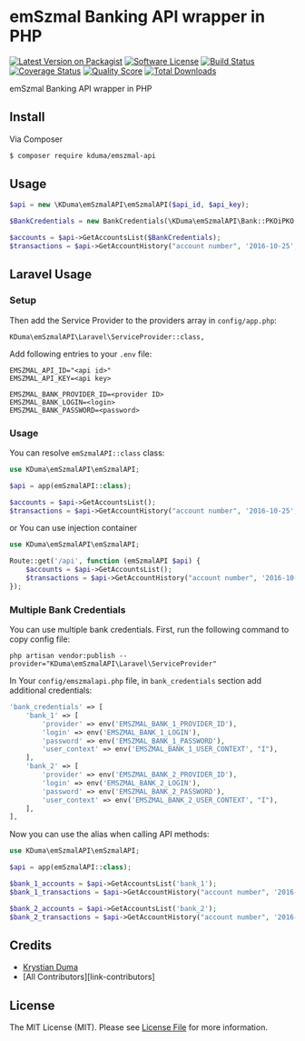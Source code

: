 # emSzmal Banking API wrapper in PHP

[![Latest Version on Packagist][ico-version]][link-packagist]
[![Software License][ico-license]](LICENSE.md)
[![Build Status][ico-travis]][link-travis]
[![Coverage Status][ico-scrutinizer]][link-scrutinizer]
[![Quality Score][ico-code-quality]][link-code-quality]
[![Total Downloads][ico-downloads]][link-downloads]

emSzmal Banking API wrapper in PHP

## Install

Via Composer

``` bash
$ composer require kduma/emszmal-api
```

## Usage

``` php
$api = new \KDuma\emSzmalAPI\emSzmalAPI($api_id, $api_key);

$BankCredentials = new BankCredentials(\KDuma\emSzmalAPI\Bank::PKOiPKO, "Login", "Password");

$accounts = $api->GetAccountsList($BankCredentials);
$transactions = $api->GetAccountHistory("account number", '2016-10-25', '2016-10-30', $BankCredentials);
```

## Laravel Usage

### Setup

Then add the Service Provider to the providers array in `config/app.php`:

    KDuma\emSzmalAPI\Laravel\ServiceProvider::class,

Add following entries to your `.env` file:

	EMSZMAL_API_ID="<api id>"
	EMSZMAL_API_KEY=<api key>

	EMSZMAL_BANK_PROVIDER_ID=<provider ID>
	EMSZMAL_BANK_LOGIN=<login>
	EMSZMAL_BANK_PASSWORD=<password>
    
### Usage
You can resolve `emSzmalAPI::class` class:
``` php
use KDuma\emSzmalAPI\emSzmalAPI;

$api = app(emSzmalAPI::class);

$accounts = $api->GetAccountsList();
$transactions = $api->GetAccountHistory("account number", '2016-10-25', '2016-10-30');
```
or You can use injection container
``` php
use KDuma\emSzmalAPI\emSzmalAPI;

Route::get('/api', function (emSzmalAPI $api) {
    $accounts = $api->GetAccountsList();
    $transactions = $api->GetAccountHistory("account number", '2016-10-25', '2016-10-30');
});
```
    
### Multiple Bank Credentials

You can use multiple bank credentials. First, run the following command to copy config file:

    php artisan vendor:publish --provider="KDuma\emSzmalAPI\Laravel\ServiceProvider"

In Your `config/emszmalapi.php` file, in `bank_credentials` section add additional credentials:

``` php
'bank_credentials' => [
    'bank_1' => [
        'provider' => env('EMSZMAL_BANK_1_PROVIDER_ID'),
        'login' => env('EMSZMAL_BANK_1_LOGIN'),
        'password' => env('EMSZMAL_BANK_1_PASSWORD'),
        'user_context' => env('EMSZMAL_BANK_1_USER_CONTEXT', "I"),
    ],
    'bank_2' => [
        'provider' => env('EMSZMAL_BANK_2_PROVIDER_ID'),
        'login' => env('EMSZMAL_BANK_2_LOGIN'),
        'password' => env('EMSZMAL_BANK_2_PASSWORD'),
        'user_context' => env('EMSZMAL_BANK_2_USER_CONTEXT', "I"),
    ],
],
```
Now you can use the alias when calling API methods:
``` php
use KDuma\emSzmalAPI\emSzmalAPI;

$api = app(emSzmalAPI::class);

$bank_1_accounts = $api->GetAccountsList('bank_1');
$bank_1_transactions = $api->GetAccountHistory("account number", '2016-10-25', '2016-10-30', 'bank_1');

$bank_2_accounts = $api->GetAccountsList('bank_2');
$bank_2_transactions = $api->GetAccountHistory("account number", '2016-10-25', '2016-10-30', 'bank_2');
```

## Credits

- [Krystian Duma][link-author]
- [All Contributors][link-contributors]

## License

The MIT License (MIT). Please see [License File](LICENSE.md) for more information.

[ico-version]: https://img.shields.io/packagist/v/kduma/emszmal-api.svg?style=flat-square
[ico-license]: https://img.shields.io/badge/license-MIT-brightgreen.svg?style=flat-square
[ico-travis]: https://img.shields.io/travis/kduma/emszmal-api/master.svg?style=flat-square
[ico-scrutinizer]: https://img.shields.io/scrutinizer/coverage/g/kduma/emszmal-api.svg?style=flat-square
[ico-code-quality]: https://img.shields.io/scrutinizer/g/kduma/emszmal-api.svg?style=flat-square
[ico-downloads]: https://img.shields.io/packagist/dt/kduma/emszmal-api.svg?style=flat-square

[link-packagist]: https://packagist.org/packages/kduma/emszmal-api
[link-travis]: https://travis-ci.org/kduma/emszmal-api
[link-scrutinizer]: https://scrutinizer-ci.com/g/kduma/emszmal-api/code-structure
[link-code-quality]: https://scrutinizer-ci.com/g/kduma/emszmal-api
[link-downloads]: https://packagist.org/packages/kduma/emszmal-api
[link-author]: https://github.com/kduma
